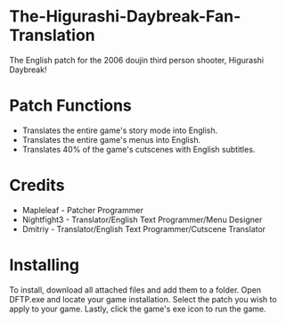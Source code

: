 # The-Higurashi-Daybreak-Fan-Translation
The English patch for the 2006 doujin third person shooter, Higurashi Daybreak!

# Patch Functions
* Translates the entire game's story mode into English.
* Translates the entire game's menus into English.
* Translates 40% of the game's cutscenes with English subtitles.

# Credits
* Mapleleaf - Patcher Programmer
* Nightfight3 - Translator/English Text Programmer/Menu Designer
* Dmitriy - Translator/English Text Programmer/Cutscene Translator

# Installing
To install, download all attached files and add them to a folder. Open DFTP.exe and locate your game installation. Select the patch you wish to apply to your game.
Lastly, click the game's exe icon to run the game.
